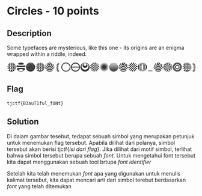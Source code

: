 # Circles - 10 points
## Description

Some typefaces are mysterious, like this one - its origins are an enigma wrapped within a riddle, indeed. 

![circles.png](./circles.png)

## Flag

```
tjctf{B3auT1ful_f0Nt}
```

## Solution

Di dalam gambar tesebut, tedapat sebuah simbol yang merupakan petunjuk untuk menemukan flag tersebut. Apabila dilihat dari polanya, simbol tersebut akan berisi tjctf{_isi dari flag_}. Jika dilihat dari motif simbol, terlihat bahwa simbol tersebut berupa sebuah _font_. Untuk mengetahui font tersebut kita dapat menggunakan sebuah tool brtupa _font identifier_

Setelah kita telah menemukan _font_ apa yang digunakan untuk menulis kalimat tersebut, kita dapat mencari arti dari simbol terebut berdasarkan _font_ yang telah ditemukan